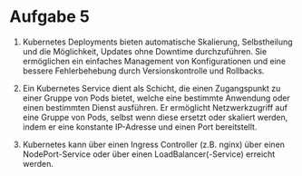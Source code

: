 # Aufgabe 5

1. Kubernetes Deployments bieten automatische Skalierung, Selbstheilung und die Möglichkeit, Updates ohne Downtime durchzuführen. Sie ermöglichen ein einfaches Management von Konfigurationen und eine bessere Fehlerbehebung durch Versionskontrolle und Rollbacks.
   
2. Ein Kubernetes Service dient als Schicht, die einen Zugangspunkt zu einer Gruppe von Pods bietet, welche eine bestimmte Anwendung oder einen bestimmten Dienst ausführen. Er ermöglicht Netzwerkzugriff auf eine Gruppe von Pods, selbst wenn diese ersetzt oder skaliert werden, indem er eine konstante IP-Adresse und einen Port bereitstellt.
   
3. Kubernetes kann über einen Ingress Controller (z.B. nginx) über einen NodePort-Service oder über einen LoadBalancer(-Service) erreicht werden.
